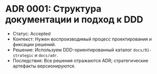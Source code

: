 # ADR 0001: Структура документации и подход к DDD


- Статус: Accepted
- Контекст: Нужен воспроизводимый процесс проектирования и фиксации решений.
- Решение: Используем DDD-ориентированный каталог `docs/01-strategic` и `docs/adr`.
- Последствия: Все решения отражаются ADR; стратегические артефакты версионируются.
